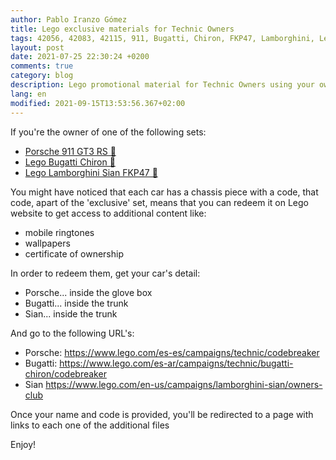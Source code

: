 ```yaml
---
author: Pablo Iranzo Gómez
title: Lego exclusive materials for Technic Owners
tags: 42056, 42083, 42115, 911, Bugatti, Chiron, FKP47, Lamborghini, Lego, Porsche, Sian,  exclusive
layout: post
date: 2021-07-25 22:30:24 +0200
comments: true
category: blog
description: Lego promotional material for Technic Owners using your own's car license plate
lang: en
modified: 2021-09-15T13:53:56.367+02:00
---
```


If you're the owner of one of the following sets:

- [Porsche 911 GT3 RS 🛒](https://www.amazon.es/dp/B01CCT2ZHC?tag=redken-21)
- [Lego Bugatti Chiron 🛒](https://www.amazon.es/dp/B0792RB3B6?tag=redken-21)
- [Lego Lamborghini Sian FKP47 🛒](https://www.amazon.es/dp/B0813RJRYC?tag=redken-21)

You might have noticed that each car has a chassis piece with a code, that code, apart of the 'exclusive' set, means that you can redeem it on Lego website to get access to additional content like:

- mobile ringtones
- wallpapers
- certificate of ownership

In order to redeem them, get your car's detail:

- Porsche... inside the glove box
- Bugatti... inside the trunk
- Sian... inside the trunk

And go to the following URL's:

- Porsche: <https://www.lego.com/es-es/campaigns/technic/codebreaker>
- Bugatti: <https://www.lego.com/es-ar/campaigns/technic/bugatti-chiron/codebreaker>
- Sian <https://www.lego.com/en-us/campaigns/lamborghini-sian/owners-club>

Once your name and code is provided, you'll be redirected to a page with links to each one of the additional files

Enjoy!
